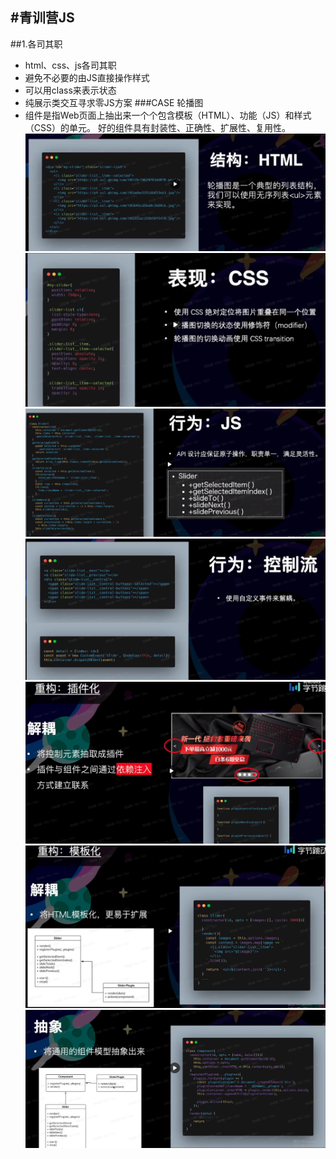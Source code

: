 #青训营JS
---
##1.各司其职
- html、css、js各司其职
- 避免不必要的由JS直接操作样式
- 可以用class来表示状态
- 纯展示类交互寻求零JS方案
###CASE 轮播图
- 组件是指Web页面上抽出来一个个包含模板（HTML）、功能（JS）和样式（CSS）的单元。
好的组件具有封装性、正确性、扩展性、复用性。
![](images/0117lunbo0.png)
![](images/0117lunbo1.png)
![](images/0117lunbo2.png)
![](images/0117lunbo3.png)
![](images/0117lunbo4.png)
![](images/0117lunbo5.png)
![](images/0117lunbo6.png)
